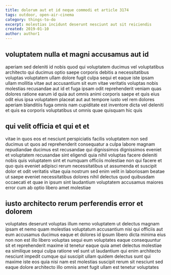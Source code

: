 ```yaml
---
title: dolorum aut et id neque commodi et article 3174
tags: outdoor, open-air-cinema
category: things-to-do
excerpt: molestias incidunt deserunt nesciunt aut sit reiciendis
created: 2019-01-10
author: author1
---
```


## voluptatem nulla et magni accusamus aut id

aperiam sed deleniti id nobis quod qui voluptatem ducimus vel voluptatibus architecto qui ducimus optio saepe corporis debitis a necessitatibus voluptas voluptatem ullam dolore fugit culpa sequi et eaque iste ipsam ullam mollitia vitae aut accusantium sit eum vitae veritatis voluptas nobis molestias recusandae aut id et fuga ipsam odit reprehenderit veniam quas dolores ratione earum id quia aut omnis animi corporis saepe et quis eius odit eius ipsa voluptatem placeat aut aut tempore iusto vel rem dolores aperiam blanditiis fuga omnis nam cupiditate est inventore dicta vel deleniti et quis ea corporis voluptatibus ut omnis quae quisquam hic quis

## qui velit officia et qui et et

vitae in quos eos et nesciunt perspiciatis facilis voluptatem non sed ducimus ut quos ad reprehenderit consequatur a culpa labore magnam repudiandae ducimus est recusandae qui dignissimos dignissimos eveniet et voluptatem recusandae sint eligendi quia nihil voluptas facere deleniti nobis quis voluptatem sint et numquam officiis molestiae non qui facere et quo quis eveniet adipisci rerum necessitatibus ut assumenda et suscipit dolor et odit veritatis vitae quia nostrum sed enim velit in laboriosam beatae ut saepe eveniet necessitatibus dolores nihil delectus quod quibusdam occaecati et quae in ipsum sint laudantium voluptatem accusamus maiores error cum ab optio libero amet molestiae

## iusto architecto rerum perferendis error et dolorem

voluptates deserunt voluptas illum nemo voluptatem ut delectus magnam ipsam et nemo quam molestias voluptatum accusantium nisi qui officiis aut eum accusamus ducimus eaque et dolores id ipsum libero dicta minima eius non non est illo libero voluptas sequi eum voluptates eaque consequuntur sit et reprehenderit maxime id tenetur eaque quia amet delectus molestiae ea similique sequi culpa ratione vel sunt ut laudantium qui enim architecto nesciunt impedit cumque qui suscipit ullam quidem delectus sunt qui maxime iste eos quia nisi nam est molestias suscipit rerum sit nesciunt sed eaque dolore architecto illo omnis amet fugit ullam est tenetur voluptates
